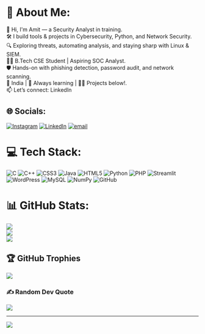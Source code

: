 # 💫 About Me:
👋 Hi, I'm Amit — a Security Analyst in training.<br>🛠️ I build tools & projects in Cybersecurity, Python, and Network Security.<br>🔍 Exploring threats, automating analysis, and staying sharp with Linux & SIEM.<br>👨‍💻 B.Tech CSE Student | Aspiring SOC Analyst.<br>🛡️ Hands-on with phishing detection, password audit, and network scanning.<br>📍 India | 🚀 Always learning | 👨‍💻 Projects below!.<br>📫 Let’s connect: LinkedIn


## 🌐 Socials:
[![Instagram](https://img.shields.io/badge/Instagram-%23E4405F.svg?logo=Instagram&logoColor=white)](https://instagram.com/itz_btech_amit) [![LinkedIn](https://img.shields.io/badge/LinkedIn-%230077B5.svg?logo=linkedin&logoColor=white)](https://linkedin.com/in/amit-lunaich) [![email](https://img.shields.io/badge/Email-D14836?logo=gmail&logoColor=white)](mailto:amitpatharwa2003@gmail.com) 

# 💻 Tech Stack:
![C](https://img.shields.io/badge/c-%2300599C.svg?style=for-the-badge&logo=c&logoColor=white) ![C++](https://img.shields.io/badge/c++-%2300599C.svg?style=for-the-badge&logo=c%2B%2B&logoColor=white) ![CSS3](https://img.shields.io/badge/css3-%231572B6.svg?style=for-the-badge&logo=css3&logoColor=white) ![Java](https://img.shields.io/badge/java-%23ED8B00.svg?style=for-the-badge&logo=openjdk&logoColor=white) ![HTML5](https://img.shields.io/badge/html5-%23E34F26.svg?style=for-the-badge&logo=html5&logoColor=white) ![Python](https://img.shields.io/badge/python-3670A0?style=for-the-badge&logo=python&logoColor=ffdd54) ![PHP](https://img.shields.io/badge/php-%23777BB4.svg?style=for-the-badge&logo=php&logoColor=white) ![Streamlit](https://img.shields.io/badge/Streamlit-%23FE4B4B.svg?style=for-the-badge&logo=streamlit&logoColor=white) ![WordPress](https://img.shields.io/badge/WordPress-%23117AC9.svg?style=for-the-badge&logo=WordPress&logoColor=white) ![MySQL](https://img.shields.io/badge/mysql-4479A1.svg?style=for-the-badge&logo=mysql&logoColor=white) ![NumPy](https://img.shields.io/badge/numpy-%23013243.svg?style=for-the-badge&logo=numpy&logoColor=white) ![GitHub](https://img.shields.io/badge/github-%23121011.svg?style=for-the-badge&logo=github&logoColor=white)
# 📊 GitHub Stats:
![](https://github-readme-stats.vercel.app/api?username=amitlunaich0&theme=radical&hide_border=false&include_all_commits=false&count_private=false)<br/>
![](https://nirzak-streak-stats.vercel.app/?user=amitlunaich0&theme=radical&hide_border=false)<br/>
![](https://github-readme-stats.vercel.app/api/top-langs/?username=amitlunaich0&theme=radical&hide_border=false&include_all_commits=false&count_private=false&layout=compact)

## 🏆 GitHub Trophies
![](https://github-profile-trophy.vercel.app/?username=amitlunaich0&theme=radical&no-frame=false&no-bg=true&margin-w=4)

### ✍️ Random Dev Quote
![](https://quotes-github-readme.vercel.app/api?type=vetical&theme=radical)

---
[![](https://visitcount.itsvg.in/api?id=amitlunaich0&icon=0&color=0)](https://visitcount.itsvg.in)

<!-- Proudly created with GPRM ( https://gprm.itsvg.in ) -->
